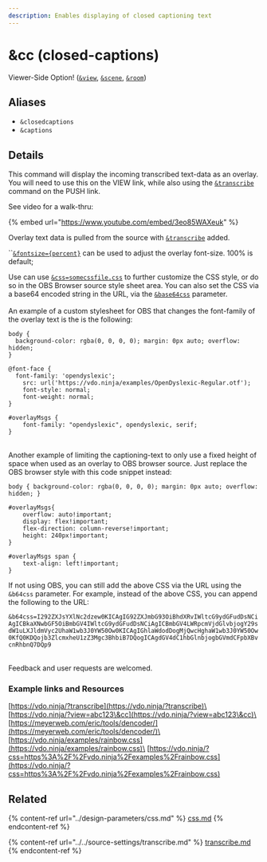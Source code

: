 ```yaml
---
description: Enables displaying of closed captioning text
---
```


# \&cc (closed-captions)

Viewer-Side Option! ([`&view`](view.md), [`&scene`](scene.md), [`&room`](../../general-settings/room.md))

## Aliases

* `&closedcaptions`
* `&captions`

## Details



This command will display the incoming transcribed text-data as an overlay. You will need to use this on the VIEW link, while also using the [`&transcribe`](../../source-settings/transcribe.md) command on the PUSH link.

See video for a walk-thru:

{% embed url="https://www.youtube.com/embed/3eo85WAXeuk" %}

Overlay text data is pulled from the source with [`&transcribe`](../../source-settings/transcribe.md) added.&#x20;

``[`&fontsize={percent}`](fontsize.md) can be used to adjust the overlay font-size. 100% is default;&#x20;

Use can use [`&css=somecssfile.css`](../design-parameters/css.md) to further customize the CSS style, or do so in the OBS Browser source style sheet area. You can also set the CSS via a base64 encoded string in the URL, via the [`&base64css`](../design-parameters/css.md) parameter.\
\
An example of a custom stylesheet for OBS that changes the font-family of the overlay text is the is the following:

```
body {
  background-color: rgba(0, 0, 0, 0); margin: 0px auto; overflow: hidden;
}

@font-face {
  font-family: 'opendyslexic';
	src: url('https://vdo.ninja/examples/OpenDyslexic-Regular.otf');
	font-style: normal;
	font-weight: normal;
} 

#overlayMsgs {
	font-family: "opendyslexic", opendyslexic, serif;
}
```

\
Another example of limiting the captioning-text to only use a fixed height of space when used as an overlay to OBS browser source. Just replace the OBS browser style with this code snippet instead:

```
body { background-color: rgba(0, 0, 0, 0); margin: 0px auto; overflow: hidden; }

#overlayMsgs{
    overflow: auto!important;
    display: flex!important;
    flex-direction: column-reverse!important;
    height: 240px!important;
}

#overlayMsgs span {
    text-align: left!important;
}
```

If not using OBS, you can still add the above CSS via the URL using the `&b64css` parameter. For example, instead of the above CSS, you can append the following to the URL:

`&b64css=I292ZXJsYXlNc2dzew0KICAgIG92ZXJmbG93OiBhdXRvIWltcG9ydGFudDsNCiAgICBkaXNwbGF5OiBmbGV4IWltcG9ydGFudDsNCiAgICBmbGV4LWRpcmVjdGlvbjogY29sdW1uLXJldmVyc2UhaW1wb3J0YW50Ow0KICAgIGhlaWdodDogMjQwcHghaW1wb3J0YW50Ow0KfQ0KDQojb3ZlcmxheU1zZ3Mgc3BhbiB7DQogICAgdGV4dC1hbGlnbjogbGVmdCFpbXBvcnRhbnQ7DQp9`

\
Feedback and user requests are welcomed.

### Example links and  Resources

[https://vdo.ninja/?transcribe](https://vdo.ninja/?transcribe)\
[https://vdo.ninja/?view=abc123\&cc](https://vdo.ninja/?view=abc123\&cc)\
[https://meyerweb.com/eric/tools/dencoder/](https://meyerweb.com/eric/tools/dencoder/)\
[https://vdo.ninja/examples/rainbow.css](https://vdo.ninja/examples/rainbow.css)\
[https://vdo.ninja/?css=https%3A%2F%2Fvdo.ninja%2Fexamples%2Frainbow.css](https://vdo.ninja/?css=https%3A%2F%2Fvdo.ninja%2Fexamples%2Frainbow.css)

## Related

{% content-ref url="../design-parameters/css.md" %}
[css.md](../design-parameters/css.md)
{% endcontent-ref %}

{% content-ref url="../../source-settings/transcribe.md" %}
[transcribe.md](../../source-settings/transcribe.md)
{% endcontent-ref %}
